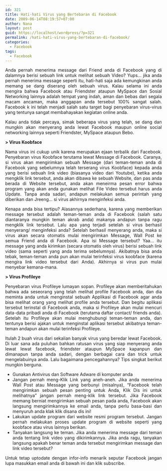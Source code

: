 ```yaml
---
id: 321
title: Hati-hati Virus yang Bertebaran di Facebook
date: 2009-06-14T08:19:57+07:00
author: Nana
layout: post
guid: https://localhost/wordpress/?p=321
permalink: /hati-hati-virus-yang-bertebaran-di-facebook/
categories:
  - Facebook
tags:
  - Facebook
---
```

<div style="text-align: justify;">
  <p style="text-align: justify;">
    Anda pernah menerima message dari Friend anda di Facebook yang di dalamnya berisi sebuah link untuk melihat sebuah Video? Yups… jika anda pernah menerima message seperti itu, hati-hati saja ada kemungkinan anda memang se dang diserang oleh sebuah virus. Kalau selama ini anda mengira bahwa Facebook atau Friendster ataupun MySpace dan Sosial Networking lainnya adalah tempat yang indah, aman dan bebas dari segala macam ancaman, maka anggapan anda tersebut 100% sangat salah. Facebook k ini telah menjadi salah satu target bagi penyebaran virus-virus yang tentunya sangat membahayakan kegiatan online anda.
  </p>
  
  <p>
    Kalau anda tidak percaya, simak beberapa virus yang telah, se dang dan mungkin akan menyerang anda lewat Facebook maupun online social networking lainnya seperti Friendster, MySpace ataupun Bebo.
  </p>
  
  <p>
    <strong>> Virus Koobface</strong>
  </p>
  
  <p>
    Nama virus ini cukup unik karena merupakan ejaan terbalik dari Facebook. Penyebaran virus Koobface terutama lewat Message di Facebook. Caranya, si virus akan mengirimkan sebuah Message (dari teman-teman anda di Facebook yang sebelumnya telah terserang virus Koobface) kepada anda yang berisi sebuah link video (biasanya video dari Youtube), ketika anda mengklik link tersebut, anda akan dibawa ke sebuah Website, dan pas anda berada di Website tersebut, anda akan meneirma pesan error bahwa program yang akan anda gunakan melihat File Video tersebut harus anda Update. Tanpa anda sadari, andapun melakukan semua perintah yang diberikan dan Jreeng… si virus akhirnya menginfeksi anda.
  </p>
  
  <p>
    Kenapa anda bisa tertipu? Alasannya sederhana, karena yang memberikan message tersebut adalah teman-teman anda di Facebook (salah satu diantaranya mungkin teman akrab anda) makanya andapun tanpa ragu mengklik link tersebut. Lalu apa yang terjadi setelah si virus berhasil menyerang/ menginfeksi anda? Setelah berhasil menyerang anda, maka si virus akan secara otomatis mulai mengirimkan Message, Wall Post ke semua Friend anda di Facebook. Apa isi Message tersebut? Yaa… itu message yang anda kirimkan (secara otomatis oleh virus) berisi sebuah link video (sama seperti yang anda terima sebelumnya). Akibatnya bisa anda tebak, teman-teman anda pun akan mulai terinfeksi virus koobface (karena mengira link video tersebut dari Anda). Akhirnya si virus pun mulai menyebar kemana-mana.
  </p>
  
  <p>
  </p>
  
  <p>
    <strong>> Virus Profileye</strong>
  </p>
  
  <p>
    Penyebaran virus Profileye lumayan sopan. Profileye akan memberitahukan bahwa ada seseorang yang telah melihat profile Facebook anda, dan dia meminta anda untuk menginstal sebuah Applikasi di Facebook agar anda bisa melihat orang yang melihat profile anda tersebut. Dan begitu aplikasi tersebut terinstal di Facebook anda, maka si Profileye akan mulai mencuri data-data pribadi anda di Facebook (terutama daftar contact/ friends anda). Setelah itu Profileye akan mulai menghubungi teman-teman anda, dan tentunya berisi ajakan untuk menginstal aplikasi tersebut akibatnya teman-teman andapun akan mulai terinfeksi Profileye.
  </p>
  
  <p>
    Itulah 2 buah virus dari sekalian banyak virus yang beredar lewat Facebook. Di luar sana ada puluhan bahkan ratusan virus yang siap menyerang anda lewat lewat facebook, friendster ataupun MySpace kapanpun dan dimanapun tanpa anda sadari, dengan berbagai cara dan trick untuk mengelabuinya anda. Lalu bagaimana pencegahannya? Tips singkat berikut mungkin berguna.
  </p>
  
  <ul>
    <li>
      Gunakan Antivirus dan Software Adware di komputer anda
    </li>
    <li>
      Jangan pernah meng-Klik Link yang aneh-aneh. Jika anda menerima Wall Post atau Message yang berbunyi (misalnya), “Facebook telah mengirimkan sebuah pesan penting untuk Anda, Klik Dis ini untuk melihatnya” jangan pernah meng-klik link tersebut. Jika Facebook memang berniat mengirimkan sebuah pesan pada anda, Facebook akan langsung mengirimkannya ke email anda, tanpa perlu basa-basi dan menyuruh anda klak klik disana dis ini!
    </li>
    <li>
      Lakukan update program dari website resmi program tersebut. Jangan pernah melakukan proses update program di website seperti yang koobface atau virus lainnya berikan.
    </li>
    <li>
      Tanyakan langsung ke teman. Jika anda menerima message dari teman anda tentang link video yang dikirimkannya. Jika anda ragu, tanyakan langsung apakah benar teman anda tersebut mengirimkan message dan link video tersebut?
    </li>
  </ul>
  
  <p>
    Untuk tetap uptodate dengan infor-info menarik seputar Facebook jangan lupa masukkan email anda di bawah ini dan klik subscribe.
  </p></p>
</div>
